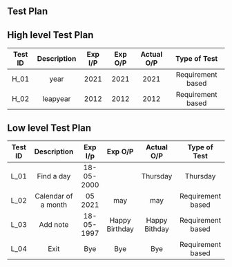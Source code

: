 ## Test Plan
## High level Test Plan
| Test ID | Description | Exp I/P | Exp O/P | Actual O/P | Type of Test |
| :--: | :----: | :---: | :---: | :---: | :---: |
| H_01 | year | 2021 | 2021 | 2021 | Requirement based |
| H_02 | leapyear | 2012 | 2012 | 2012 | Requirement based |


## Low level Test Plan 
| Test ID | Description | Exp I/p | Exp O/P | Actual O/P | Type of Test |
| :--: | :---: | :---: | :---: | :---: | :---: |
| L_01 | Find a day | 18-05-2000 | | Thursday | Thursday | Requirement based |
| L_02 | Calendar of a month | 05 2021 | may | may | Requirement based |
| L_03 | Add note | 18-05-1997 | Happy Birthday | Happy Bithday | Requirement based |
| L_04| Exit | Bye | Bye | Bye | Requirement based |